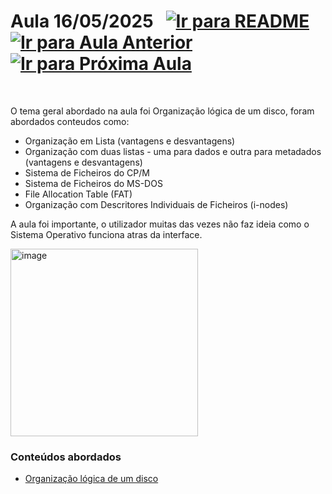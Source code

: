 # Aula 16/05/2025 &nbsp; [![Ir para README](https://img.shields.io/badge/Indice-Verde?style=for-the-badge)](../README.md#indice) &nbsp; [![Ir para Aula Anterior](https://img.shields.io/badge/Anterior-Aula%209-007ACC?style=for-the-badge)](../aulas/09-05-2025.md) [![Ir para Próxima Aula](https://img.shields.io/badge/Próxima-Aula%2011-007ACC?style=for-the-badge)](../aulas/23-05-2025.md)

<br>

<p> 
  
O tema geral abordado na aula foi Organização lógica de um disco, foram abordados conteudos como:
- Organização em Lista (vantagens e desvantagens)
- Organização com duas listas - uma para dados e outra para metadados (vantagens e desvantagens)
- Sistema de Ficheiros do CP/M
- Sistema de Ficheiros do MS-DOS
- File Allocation Table (FAT)
- Organização com Descritores Individuais de Ficheiros (i-nodes)

</p> 

<p> 
   A aula foi importante, o utilizador muitas das vezes não faz ideia como o Sistema Operativo funciona atras da interface.
  
</p>


<img src="https://github.com/user-attachments/assets/902844b3-0f69-4b6c-9cda-d4aa684b619e" alt="image" width="300"/>

### Conteúdos abordados

- [Organização lógica de um disco]()

